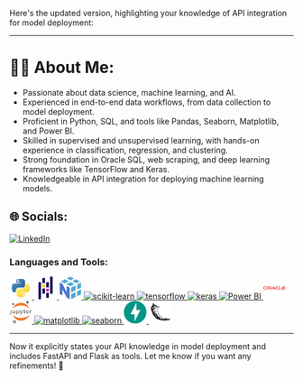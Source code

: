 Here's the updated version, highlighting your knowledge of API integration for model deployment:  

---

# 🙋🏻 About Me:  
* Passionate about data science, machine learning, and AI.  
* Experienced in end-to-end data workflows, from data collection to model deployment.  
* Proficient in Python, SQL, and tools like Pandas, Seaborn, Matplotlib, and Power BI.  
* Skilled in supervised and unsupervised learning, with hands-on experience in classification, regression, and clustering.  
* Strong foundation in Oracle SQL, web scraping, and deep learning frameworks like TensorFlow and Keras.  
* Knowledgeable in API integration for deploying machine learning models.  

## 🌐 Socials:  
[![LinkedIn](https://img.shields.io/badge/LinkedIn-%230077B5.svg?logo=linkedin&logoColor=white)](https://linkedin.com/in/samir-eliyev-752ba0271)  

<h3 align="left">Languages and Tools:</h3>  
<p align="left">  
<a href="https://www.python.org/" target="_blank" rel="noreferrer">  
<img src="https://raw.githubusercontent.com/devicons/devicon/master/icons/python/python-original.svg" alt="python" width="40" height="40"/>  
</a>  
<a href="https://pandas.pydata.org/" target="_blank" rel="noreferrer">  
<img src="https://raw.githubusercontent.com/devicons/devicon/master/icons/pandas/pandas-original.svg" alt="pandas" width="40" height="40"/>  
</a>  
<a href="https://numpy.org/" target="_blank" rel="noreferrer">  
<img src="https://raw.githubusercontent.com/devicons/devicon/master/icons/numpy/numpy-original.svg" alt="numpy" width="40" height="40"/>  
</a>  
<a href="https://scikit-learn.org/" target="_blank" rel="noreferrer">  
<img src="https://raw.githubusercontent.com/scikit-learn/scikit-learn/main/doc/logos/scikit-learn-logo.png" alt="scikit-learn" width="40" height="40"/>  
</a>  
<a href="https://www.tensorflow.org/" target="_blank" rel="noreferrer">  
<img src="https://www.vectorlogo.zone/logos/tensorflow/tensorflow-icon.svg" alt="tensorflow" width="40" height="40"/>  
</a>  
<a href="https://keras.io/" target="_blank" rel="noreferrer">  
<img src="https://upload.wikimedia.org/wikipedia/commons/a/ae/Keras_logo.svg" alt="keras" width="40" height="40"/>  
</a>  
<a href="https://powerbi.microsoft.com/" target="_blank" rel="noreferrer">  
<img src="https://www.vectorlogo.zone/logos/microsoft_powerbi/microsoft_powerbi-icon.svg" alt="Power BI" width="40" height="40"/>  
</a>  
<a href="https://www.oracle.com/" target="_blank" rel="noreferrer">  
<img src="https://raw.githubusercontent.com/devicons/devicon/master/icons/oracle/oracle-original.svg" alt="oracle" width="40" height="40"/>  
</a>  
<a href="https://jupyter.org/" target="_blank" rel="noreferrer">  
<img src="https://raw.githubusercontent.com/devicons/devicon/master/icons/jupyter/jupyter-original-wordmark.svg" alt="jupyter" width="40" height="40"/>  
</a>  
<a href="https://matplotlib.org/" target="_blank" rel="noreferrer">  
<img src="https://upload.wikimedia.org/wikipedia/commons/8/84/Matplotlib_icon.svg" alt="matplotlib" width="40" height="40"/>  
</a>  
<a href="https://seaborn.pydata.org/citing.html" target="_blank" rel="noreferrer">  
<img src="https://seaborn.pydata.org/_images/logo-tall-lightbg.svg" alt="seaborn" width="40" height="40"/>  
</a>  
<a href="https://fastapi.tiangolo.com/" target="_blank" rel="noreferrer">  
<img src="https://raw.githubusercontent.com/devicons/devicon/master/icons/fastapi/fastapi-original.svg" alt="fastapi" width="40" height="40"/>  
</a>  
<a href="https://flask.palletsprojects.com/" target="_blank" rel="noreferrer">  
<img src="https://raw.githubusercontent.com/devicons/devicon/master/icons/flask/flask-original.svg" alt="flask" width="40" height="40"/>  
</a>  
</p>  

---

Now it explicitly states your API knowledge in model deployment and includes FastAPI and Flask as tools. Let me know if you want any refinements! 🚀
